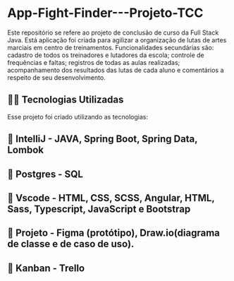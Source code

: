 # App-Fight-Finder---Projeto-TCC

Este repositório se refere ao projeto de conclusão de curso da Full Stack Java. 
Está aplicação foi criada para agilizar a organização de lutas de artes marciais em centro de treinamentos. Funcionalidades secundárias são: cadastro de todos os treinadores e lutadores da escola; controle de frequências e faltas; registros de todas as aulas realizadas; acompanhamento dos resultados das lutas de cada aluno e comentários a respeito de seu desenvolvimento.


## 👨‍💻️ Tecnologias Utilizadas
Esse projeto foi criado utilizando as tecnologias:
## :small_blue_diamond: IntelliJ - JAVA, Spring Boot, Spring Data, Lombok
## :small_blue_diamond: Postgres - SQL
## :small_blue_diamond: Vscode - HTML, CSS, SCSS, Angular, HTML, Sass, Typescript, JavaScript e Bootstrap
## :small_blue_diamond: Projeto - Figma (protótipo), Draw.io(diagrama de classe e de caso de uso). 
## :small_blue_diamond: Kanban - Trello 

